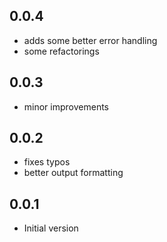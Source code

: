 ## 0.0.4

- adds some better error handling
- some refactorings

## 0.0.3

- minor improvements

## 0.0.2

- fixes typos
- better output formatting

## 0.0.1

- Initial version
